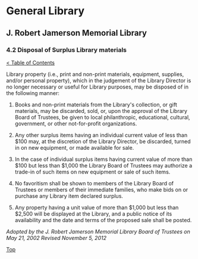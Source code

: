 <head>
	<link rel="stylesheet" type="text/css" href="../main.css">
</head>

[0]: ../README.md
[4.2]: disposal-of-surplus-library-materials.md

# General Library
## J. Robert Jamerson Memorial Library
### 4.2 Disposal of Surplus Library materials
[< Table of Contents][0]

Library property (i.e., print and non-print materials, equipment, supplies, and/or personal property), which in the judgement of the Library Director is no longer necessary or useful for Library purposes, may be disposed of in the following manner:

1. Books and non-print materials from the Library's collection, or gift materials, may be discarded, sold, or, upon the approval of the Library Board of Trustees, be given to local philanthropic, educational, cultural, government, or other not-for-profit organizations.

2. Any other surplus items having an individual current value of less than $100 may, at the discretion of the Library Director, be discarded, turned in on new equipment, or made available for sale.

3. In the case of individual surplus items having current value of more than $100 but less than $1,000 the Library Board of Trustees may authorize a trade-in of such items on new equipment or sale of such items.

4. No favoritism shall be shown to members of the Library Board of Trustees or members of their immediate families, who make bids on or purchase any Library item declared surplus.

5. Any property having a unit value of more than $1,000 but less than $2,500 will be displayed at the Library, and a public notice of its availability and the date and terms of the proposed sale shall be posted.

*Adopted by the J. Robert Jamerson Memorial Library Board of Trustees on May 21, 2002*
*Revised November 5, 2012*

[Top][4.2]